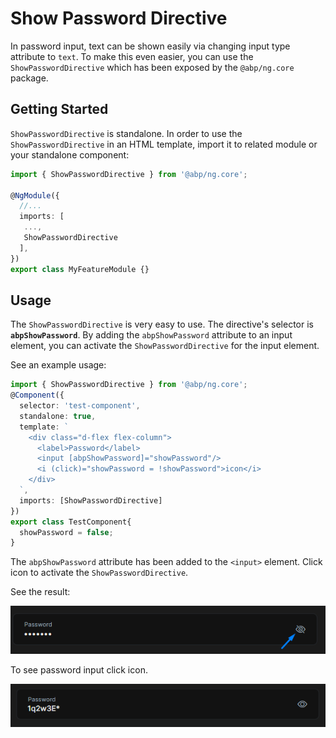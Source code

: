 # Show Password Directive

In password input, text can be shown easily via changing input type attribute to `text`. To make this even easier, you can use the `ShowPasswordDirective` which has been exposed by the `@abp/ng.core` package.


## Getting Started
`ShowPasswordDirective` is standalone. In order to use the `ShowPasswordDirective` in an HTML template, import it to related module or your standalone component:

```ts
import { ShowPasswordDirective } from '@abp/ng.core';

@NgModule({
  //...
  imports: [
   ...,
   ShowPasswordDirective
  ],
})
export class MyFeatureModule {}
```

## Usage

The `ShowPasswordDirective` is very easy to use. The directive's selector is **`abpShowPassword`**. By adding the `abpShowPassword` attribute to an input element, you can activate the `ShowPasswordDirective` for the input element.

See an example usage:

```ts
import { ShowPasswordDirective } from '@abp/ng.core';
@Component({
  selector: 'test-component',
  standalone: true,
  template: `
    <div class="d-flex flex-column">
      <label>Password</label>
      <input [abpShowPassword]="showPassword"/>
      <i (click)="showPassword = !showPassword">icon</i>
    </div>
  `,
  imports: [ShowPasswordDirective]
})
export class TestComponent{
  showPassword = false;
}
```

The `abpShowPassword` attribute has been added to the `<input>` element. Click icon to activate the `ShowPasswordDirective`.

See the result:

![Show Password directive](./images/showPasswordDirective1.png)

To see password input click icon.

![Show Password directive](./images/showPasswordDirective2.png)
